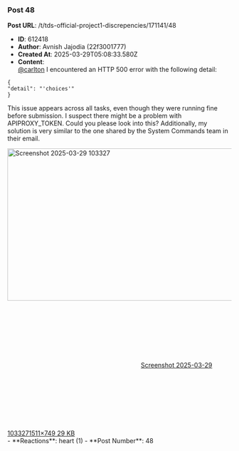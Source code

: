 ### Post 48
**Post URL**: /t/tds-official-project1-discrepencies/171141/48
- **ID**: 612418
- **Author**: Avnish Jajodia (22f3001777)
- **Created At**: 2025-03-29T05:08:33.580Z
- **Content**:  
  <a class="mention" href="/u/carlton">@carlton</a>
I encountered an HTTP 500 error with the following detail:
<pre><code class="lang-auto">{
"detail": "'choices'"
}
</code></pre>
This issue appears across all tasks, even though they were running fine before submission. I suspect there might be a problem with APIPROXY_TOKEN. Could you please look into this?
Additionally, my solution is very similar to the one shared by the System Commands team in their email.
<div class="lightbox-wrapper"><a class="lightbox" href="https://europe1.discourse-cdn.com/flex013/uploads/iitm/original/3X/1/6/168fb0afeb8b965e92d70295ca00374c5179d6d9.png" data-download-href="/uploads/short-url/3dAmgzuVyjwlNrp6pmYrmadLbHH.png?dl=1" title="Screenshot 2025-03-29 103327" rel="noopener nofollow ugc"><img src="https://europe1.discourse-cdn.com/flex013/uploads/iitm/original/3X/1/6/168fb0afeb8b965e92d70295ca00374c5179d6d9.png" alt="Screenshot 2025-03-29 103327" data-base62-sha1="3dAmgzuVyjwlNrp6pmYrmadLbHH" width="690" height="342" data-dominant-color="F9F9F9"><div class="meta"><svg class="fa d-icon d-icon-far-image svg-icon" aria-hidden="true"><use href="#far-image"></use></svg><span class="filename">Screenshot 2025-03-29 103327</span><span class="informations">1511×749 29 KB</span><svg class="fa d-icon d-icon-discourse-expand svg-icon" aria-hidden="true"><use href="#discourse-expand"></use></svg></div></a></div>
- **Reactions**: heart (1)
- **Post Number**: 48

